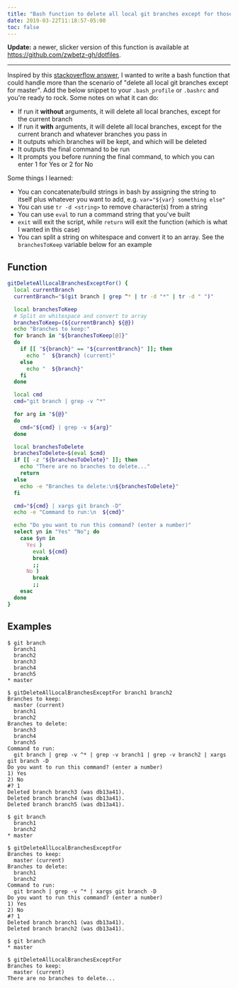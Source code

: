```yaml
---
title: "Bash function to delete all local git branches except for those you want to keep"
date: 2019-03-22T11:18:57-05:00
toc: false
---
```


**Update:** a newer, slicker version of this function is available at <https://github.com/zwbetz-gh/dotfiles>.

---

Inspired by this [stackoverflow answer](https://stackoverflow.com/a/28572339), I wanted to write a bash function that could handle more than the scenario of "delete all local git branches except for master". Add the below snippet to your `.bash_profile` or `.bashrc` and you're ready to rock. Some notes on what it can do:

- If run it **without** arguments, it will delete all local branches, except for the current branch
- If run it **with** arguments, it will delete all local branches, except for the current branch and whatever branches you pass in
- It outputs which branches will be kept, and which will be deleted
- It outputs the final command to be run 
- It prompts you before running the final command, to which you can enter 1 for Yes or 2 for No

Some things I learned: 

- You can concatenate/build strings in bash by assigning the string to itself plus whatever you want to add, e.g. `var="${var} something else"`
- You can use `tr -d <string>` to remove character(s) from a string
- You can use `eval` to run a command string that you've built 
- `exit` will exit the script, while `return` will exit the function (which is what I wanted in this case)
- You can split a string on whitespace and convert it to an array. See the `branchesToKeep` variable below for an example 

## Function

```bash
gitDeleteAllLocalBranchesExceptFor() {
  local currentBranch
  currentBranch="$(git branch | grep ^* | tr -d "*" | tr -d " ")"

  local branchesToKeep
  # Split on whitespace and convert to array
  branchesToKeep=(${currentBranch} ${@})
  echo "Branches to keep:"
  for branch in "${branchesToKeep[@]}"
  do
    if [[ "${branch}" == "${currentBranch}" ]]; then
      echo "  ${branch} (current)"
    else
      echo "  ${branch}"
    fi
  done

  local cmd
  cmd="git branch | grep -v ^*"

  for arg in "${@}"
  do
    cmd="${cmd} | grep -v ${arg}"
  done

  local branchesToDelete
  branchesToDelete=$(eval $cmd)
  if [[ -z "${branchesToDelete}" ]]; then
    echo "There are no branches to delete..."
    return
  else
    echo -e "Branches to delete:\n${branchesToDelete}"
  fi

  cmd="${cmd} | xargs git branch -D"
  echo -e "Command to run:\n  ${cmd}"

  echo "Do you want to run this command? (enter a number)"
  select yn in "Yes" "No"; do
    case $yn in
      Yes )
        eval ${cmd}
        break
        ;;
      No )
        break
        ;;
    esac
  done
}
```

## Examples

```
$ git branch
  branch1
  branch2
  branch3
  branch4
  branch5
* master

$ gitDeleteAllLocalBranchesExceptFor branch1 branch2
Branches to keep:
  master (current)
  branch1
  branch2
Branches to delete:
  branch3
  branch4
  branch5
Command to run:
  git branch | grep -v ^* | grep -v branch1 | grep -v branch2 | xargs git branch -D
Do you want to run this command? (enter a number)
1) Yes
2) No
#? 1
Deleted branch branch3 (was db13a41).
Deleted branch branch4 (was db13a41).
Deleted branch branch5 (was db13a41).

$ git branch
  branch1
  branch2
* master

$ gitDeleteAllLocalBranchesExceptFor
Branches to keep:
  master (current)
Branches to delete:
  branch1
  branch2
Command to run:
  git branch | grep -v ^* | xargs git branch -D
Do you want to run this command? (enter a number)
1) Yes
2) No
#? 1
Deleted branch branch1 (was db13a41).
Deleted branch branch2 (was db13a41).

$ git branch
* master

$ gitDeleteAllLocalBranchesExceptFor
Branches to keep:
  master (current)
There are no branches to delete...
```
